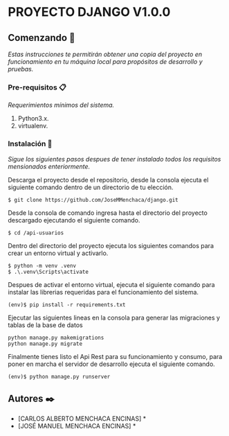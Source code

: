 # PROYECTO DJANGO V1.0.0

## Comenzando 🚀   
_Estas instrucciones te permitirán obtener una copia del proyecto en funcionamiento en tu máquina local para propósitos de desarrollo y pruebas._

### Pre-requisitos 📋

_Requerimientos mínimos del sistema._


1. Python3.x.
2. virtualenv.

### Instalación 🔧

_Sigue los siguientes pasos despues de tener instalado todos los requisitos mensionados enteriormente._

Descarga el proyecto desde el repositorio, desde la consola ejecuta el siguiente comando dentro de un directorio de tu elección.
```
$ git clone https://github.com/JoseMMenchaca/django.git
```
Desde la consola de comando ingresa hasta el directorio del proyecto descargado ejecutando el siguiente comando.
```
$ cd /api-usuarios

```

Dentro del directorio del proyecto ejecuta los siguientes comandos para crear un entorno virtual y activarlo.

```
$ python -m venv .venv
$ .\.venv\Scripts\activate
```
Despues de activar el entorno virtual, ejecuta el siguiente comando para instalar las librerias requeridas para el funcionamiento del sistema.

```
(env)$ pip install -r requirements.txt
```

Ejecutar las siguientes lineas en la consola para generar las migraciones y tablas de la base de datos
````
python manage.py makemigrations
python manage.py migrate
````

Finalmente tienes listo el Api Rest para su funcionamiento y consumo, para poner en marcha el servidor de desarrollo ejecuta el siguiente comando.
````
(env)$ python manage.py runserver
````


## Autores ✒️

* [CARLOS ALBERTO MENCHACA ENCINAS] *
* [JOSÉ MANUEL MENCHACA ENCINAS] *
